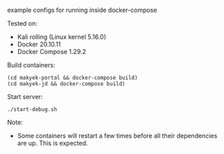 example configs for running inside docker-compose

Tested on:
- Kali rolling (Linux kernel 5.16.0)
- Docker 20.10.11
- Docker Compose 1.29.2

Build containers:
```shell
(cd makyek-portal && docker-compose build)
(cd makyek-jd && docker-compose build)
```

Start server:
```shell
./start-debug.sh
```

Note:
- Some containers will restart a few times before all their dependencies are up. This is expected. 
